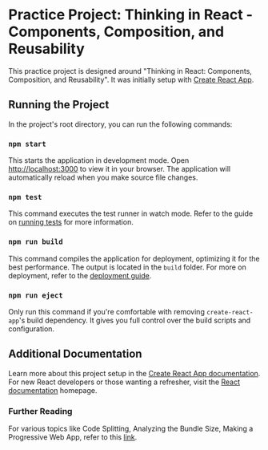 # Practice Project: Thinking in React - Components, Composition, and Reusability

This practice project is designed around "Thinking in React: Components, Composition, and Reusability". It was initially
setup with [Create React App](https://github.com/facebook/create-react-app).

## Running the Project

In the project's root directory, you can run the following commands:

### `npm start`

This starts the application in development mode.
Open [http://localhost:3000](http://localhost:3000) to view it in your browser.
The application will automatically reload when you make source file changes.

### `npm test`

This command executes the test runner in watch mode.
Refer to the guide on [running tests](https://facebook.github.io/create-react-app/docs/running-tests) for more
information.

### `npm run build`

This command compiles the application for deployment, optimizing it for the best performance. The output is located in
the `build` folder.
For more on deployment, refer to the [deployment guide](https://facebook.github.io/create-react-app/docs/deployment).

### `npm run eject`

Only run this command if you're comfortable with removing `create-react-app`'s build dependency. It gives you full
control over the build scripts and configuration.

## Additional Documentation

Learn more about this project setup in
the [Create React App documentation](https://facebook.github.io/create-react-app/docs/getting-started).
For new React developers or those wanting a refresher, visit the [React documentation](https://reactjs.org/) homepage.

### Further Reading

For various topics like Code Splitting, Analyzing the Bundle Size, Making a Progressive Web App, refer to
this [link](https://facebook.github.io/create-react-app/docs/getting-started).
